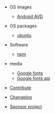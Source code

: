- OS images
  - [Android AVD](os-images/android-avd.md)
- OS packages
  - [ubuntu](os-packages/ubuntu.md)
- Software
  - [npm](software/npm.md)
- media

  - [Google fonts](media/google-fonts.md)
  - [Google fonts api](media/google-fonts-api.md)

- [Contribute](template/new-upstream.md)
- [Changelog](CHANGELOG.md)
- [Sponsor project](sponsor-project.md)
